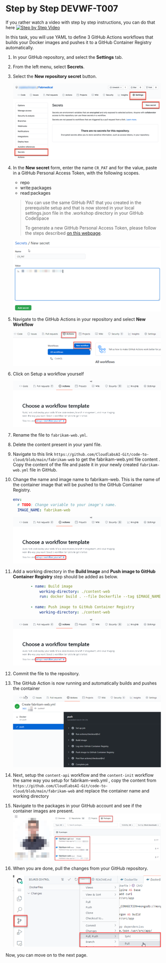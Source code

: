 # Step by Step DEVWF-T007

If you rather watch a video with step by step instructions, you can do that here
[![Step by Step Video](https://img.youtube.com/vi/2FgK5SNVFCA/0.jpg)](https://www.youtube.com/watch?v=2FgK5SNVFCA)

In this task, you will use YAML to define 3 GitHub Actions workflows that builds your Docker images and pushes it to a GitHub Container Registry automatically.

1. In your GitHub repository, and select the **Settings** tab.

2. From the left menu, select **Secrets**.

3. Select the **New repository secret** button.

    ![Settings link, Secrets link, and New secret button are highlighted.](https://raw.githubusercontent.com/CloudLabsAI-Azure/AIW-DevOps/main/Assets/2020-08-24-21-45-42.png)

4. In the **New secret** form, enter the name `CR_PAT` and for the value, paste in a GitHub Personal Access Token, with the following scopes.

    * repo
    * write:packages
    * read:packages

    > You can use the same GitHub PAT that you created in the prerequisite setup and that is now stored in your local settings.json file in the .workshop directory in your GitHub CodeSpace
    >
    > To generate a new GitHub Personal Access Token, please follow the steps described [on this webpage](https://docs.github.com/en/free-pro-team@latest/github/authenticating-to-github/creating-a-personal-access-token).

    ![A screen that show how to add a new secret](https://raw.githubusercontent.com/CloudLabsAI-Azure/AIW-DevOps/main/Assets/newsecret.png)

5. Navigate to the GitHub Actions in your repository and select **New Workflow**

    ![A screen that shows how to start a new Workflow for GitHub Actions](https://raw.githubusercontent.com/CloudLabsAI-Azure/AIW-DevOps/main/Assets/newworkflow.png)

6. Click on Setup a workflow yourself

    ![A screenshot of the GitHub Action for Publishing Docker Files](https://raw.githubusercontent.com/CloudLabsAI-Azure/AIW-DevOps/main/Assets/worksflow.png)

7. Rename the file to `fabrikam-web.yml`.

8. Delete the content present in your yaml file.

9. Navigate to this link ```https://github.com/CloudlabsAI-Git/code-to-cloud/blob/main/fabrikam-web``` to get the fabrikam-web.yml file content . Copy the content of the file and paste it in your newly created `fabrikam-web.yml` file in GitHub.

10. Change the name and image name to fabrikam-web. This is the name of the container image that will be pushed to the GitHub Container Registry.
   
    ```YAML
    env:
      # TODO: Change variable to your image's name.
      IMAGE_NAME: fabrikam-web
    ```
    
    ![A screenshot of the GitHub Action for Publishing Docker Files](https://raw.githubusercontent.com/CloudLabsAI-Azure/AIW-DevOps/main/Assets/worksflow.png)


10. Add a working directory in the **Build Image** and **Push image to GitHub Container Registry** step should be added as below.

    ```YAML
            - name: Build image
                working-directory: ./content-web
                run: docker build . --file Dockerfile --tag $IMAGE_NAME

            - name: Push image to GitHub Container Registry
                working-directory: ./content-web
     ```

     ![A screenshot of the GitHub Action for Publishing Docker Files](https://raw.githubusercontent.com/CloudLabsAI-Azure/AIW-DevOps/main/Assets/worksflow.png)
     

11. Commit the file to the repository.

12. The GitHub Action is now running and automatically builds and pushes the container

    ![Screen that shows that the GitHub action build succeeded](https://raw.githubusercontent.com/CloudLabsAI-Azure/AIW-DevOps/main/Assets/buildsucceed.png)

13. Next, setup the `content-api` workflow and the `content-init` workflow the same way you setup for fabrikam-web.yml , copy the content from ```https://github.com/CloudlabsAI-Git/code-to-cloud/blob/main/fabrikam-web``` and replace the container name and working directory

14. Navigate to the packages in your GitHub account and see if the container images are present.
    ![Overview of all packages of a GitHub account](https://raw.githubusercontent.com/CloudLabsAI-Azure/AIW-DevOps/main/Assets/packages.png)

15. When you are done, pull the changes from your GitHub repository.

    ![](https://raw.githubusercontent.com/CloudLabsAI-Azure/AIW-DevOps/main/Assets/2020-10-05-12-10-11.png)
    
 Now, you can move on to the next page.
